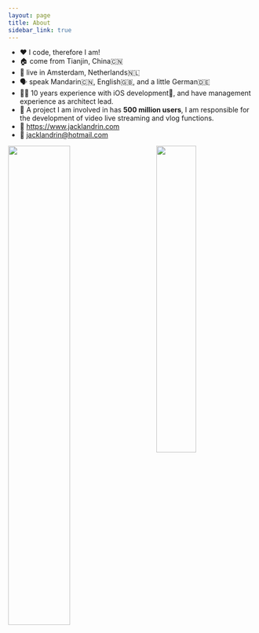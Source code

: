 ```yaml
---
layout: page
title: About
sidebar_link: true
---
```


* ❤️ I code, therefore I am!
* 🏠 come from Tianjin, China🇨🇳
* 📍 live in Amsterdam, Netherlands🇳🇱
* 🗣 speak Mandarin🇨🇳, English🇬🇧, and a little German🇩🇪
* 👨‍💻 10 years experience with iOS development📱, and have management experience as architect lead.
* 👥 A project I am involved in has **500 million users**, I am responsible for the development of video live streaming and vlog functions.
* 📝 https://www.jacklandrin.com
* 📧 jacklandrin@hotmail.com


<img align="left" src='https://github-readme-stats.vercel.app/api?username=jacklandrin&show_icons=true&icon_color=FFAC46&title_color=FFAC46&text_color=718096&bg_color=ffffff&hide_title=false' width="50%"/>

<img align="right" src="https://github-readme-stats.vercel.app/api/top-langs/?username=jacklandrin&hide=CSS,shell" width="40%"/>

